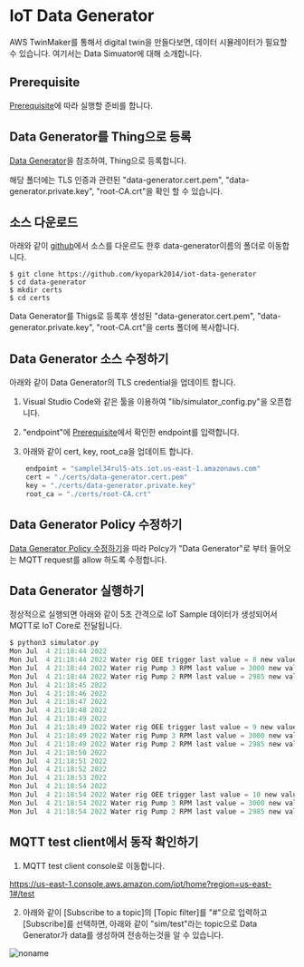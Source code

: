 # IoT Data Generator 

AWS TwinMaker를 통해서 digital twin을 만들다보면, 데이터 시뮬레이터가 필요할 수 있습니다. 여기서는 Data Simuator에 대해 소개합니다. 

## Prerequisite

[Prerequisite](https://github.com/kyopark2014/iot-data-generator/blob/main/prerequisite.md)에 따라 실행할 준비를 합니다.
 
## Data Generator를 Thing으로 등록

[Data Generator](https://github.com/kyopark2014/iot-data-generator/blob/main/registration.md)을 참조하여, Thing으로 등록합니다.

해당 폴더에는 TLS 인증과 관련된 "data-generator.cert.pem", "data-generator.private.key", "root-CA.crt"을 확인 할 수 있습니다. 

## 소스 다운로드

아래와 같이 [github](https://github.com/kyopark2014/iot-data-generator)에서 소스를 다운르도 한후 data-generator이름의 폴더로 이동합니다.

```
$ git clone https://github.com/kyopark2014/iot-data-generator
$ cd data-generator
$ mkdir certs
$ cd certs
```

Data Generator를 Thigs로 등록후 생성된 "data-generator.cert.pem", "data-generator.private.key", "root-CA.crt"을 certs 폴더에 복사합니다. 

## Data Generator 소스 수정하기 

아래와 같이 Data Generator의 TLS credential을 업데이트 합니다. 

1) Visual Studio Code와 같은 툴을 이용하여 "lib/simulator_config.py"을 오픈합니다.

2) "endpoint"에 [Prerequisite](https://github.com/kyopark2014/iot-data-generator/blob/main/prerequisite.md)에서 확인한 endpoint를 입력합니다.

3) 아래와 같이 cert, key, root_ca을 업데이트 합니다.


```java
    endpoint = "samplel34rul5-ats.iot.us-east-1.amazonaws.com"
    cert = "./certs/data-generator.cert.pem"
    key = "./certs/data-generator.private.key"
    root_ca = "./certs/root-CA.crt"
```    

## Data Generator Policy 수정하기

[Data Generator Policy 수정하기](https://github.com/kyopark2014/iot-data-generator/blob/main/policy.md)을 따라 Polcy가 "Data Generator"로 부터 들어오는 MQTT request를 allow 하도록 수정합니다. 

## Data Generator 실행하기 

정상적으로 실행되면 아래와 같이 5초 간격으로 IoT Sample 데이터가 생성되어서 MQTT로 IoT Core로 전달됩니다. 

```c
$ python3 simulator.py
Mon Jul  4 21:18:44 2022
Mon Jul  4 21:18:44 2022 Water rig OEE trigger last value = 8 new value = 9
Mon Jul  4 21:18:44 2022 Water rig Pump 3 RPM last value = 3000 new value = 3000.0
Mon Jul  4 21:18:44 2022 Water rig Pump 2 RPM last value = 2985 new value = 2985.0
Mon Jul  4 21:18:45 2022
Mon Jul  4 21:18:46 2022
Mon Jul  4 21:18:47 2022
Mon Jul  4 21:18:48 2022
Mon Jul  4 21:18:49 2022
Mon Jul  4 21:18:49 2022 Water rig OEE trigger last value = 9 new value = 10
Mon Jul  4 21:18:49 2022 Water rig Pump 3 RPM last value = 3000 new value = 3000.0
Mon Jul  4 21:18:49 2022 Water rig Pump 2 RPM last value = 2985 new value = 2985.4582583995502
Mon Jul  4 21:18:50 2022
Mon Jul  4 21:18:51 2022
Mon Jul  4 21:18:52 2022
Mon Jul  4 21:18:53 2022
Mon Jul  4 21:18:54 2022
Mon Jul  4 21:18:54 2022 Water rig OEE trigger last value = 10 new value = 9
Mon Jul  4 21:18:54 2022 Water rig Pump 3 RPM last value = 3000 new value = 3000
Mon Jul  4 21:18:54 2022 Water rig Pump 2 RPM last value = 2985 new value = 2985
```

## MQTT test client에서 동작 확인하기 

1) MQTT test client console로 이동합니다.

https://us-east-1.console.aws.amazon.com/iot/home?region=us-east-1#/test

2) 아래와 같이 [Subscribe to a topic]의 [Topic filter]를 "#"으로 입력하고 [Subscribe]를 선택하면, 아래와 같이 "sim/test"라는 topic으로 Data Generator가 data를 생성하여 전송하는것을 알 수 있습니다. 


![noname](https://user-images.githubusercontent.com/52392004/177160702-11a3506e-a89f-4648-af12-ba9b87e3f183.png)



